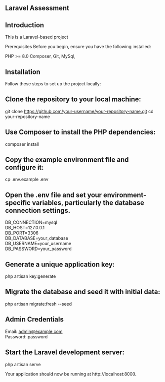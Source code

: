 ## Laravel Assessment

## Introduction
This is a Laravel-based project

Prerequisites
Before you begin, ensure you have the following installed:

PHP >= 8.0
Composer, 
Git, 
MySql, 

## Installation
Follow these steps to set up the project locally:

## Clone the repository to your local machine:
git clone https://github.com/your-username/your-repository-name.git
cd your-repository-name

## Use Composer to install the PHP dependencies:
composer install

## Copy the example environment file and configure it:
cp .env.example .env

## Open the .env file and set your environment-specific variables, particularly the database connection settings.
DB_CONNECTION=mysql  
DB_HOST=127.0.0.1  
DB_PORT=3306  
DB_DATABASE=your_database  
DB_USERNAME=your_username  
DB_PASSWORD=your_password

## Generate a unique application key:
php artisan key:generate

## Migrate the database and seed it with initial data:
php artisan migrate:fresh --seed

## Admin Credentials
Email: admin@example.com  
Password: password

## Start the Laravel development server:
php artisan serve

Your application should now be running at http://localhost:8000.
